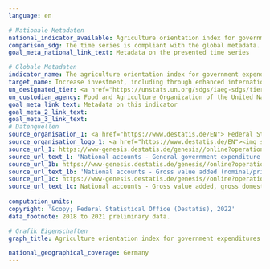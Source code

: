 ```yaml
---
language: en    

# Nationale Metadaten    
national_indicator_available: Agriculture orientation index for government expenditures    
comparison_sdg: The time series is compliant with the global metadata.    
goal_meta_national_link_text: Metadata on the presented time series    

# Globale Metadaten    
indicator_name: The agriculture orientation index for government expenditures    
target_name: Increase investment, including through enhanced international cooperation, in rural infrastructure, agricultural research and extension services, technology development and plant and livestock gene banks in order to enhance agricultural productive capacity in developing countries, in particular least developed countries    
un_designated_tier: <a href="https://unstats.un.org/sdgs/iaeg-sdgs/tier-classification/" title="Click here for more information on the UN tier classification."  target="_blank">Tier I</a>    
un_custodian_agency: Food and Agriculture Organization of the United Nations (FAO)    
goal_meta_link_text: Metadata on this indicator    
goal_meta_2_link_text:     
goal_meta_3_link_text:         
# Datenquellen
source_organisation_1: <a href="https://www.destatis.de/EN"> Federal Statistical Office (Destatis) </a>
source_organisation_logo_1: <a href="https://www.destatis.de/EN"><img src="https://g205sdgs.github.io/sdg-indicators/public/OrgImgEn/destatis.png" alt="Logo destatis" style="height:60px; width:148px"/></a>
source_url_1: https://www-genesis.destatis.de/genesis//online?operation=table&code=81000-0138&bypass=true&language=en
source_url_text_1: 'National accounts - General government expenditure: functions of government (COFOG) – GENESIS online 81000-0138'
source_url_1b: https://www-genesis.destatis.de/genesis//online?operation=table&code=81000-0013&bypass=true&language=en
source_url_text_1b: 'National accounts - Gross value added (nominal/price-adjusted): industries – GENESIS online 81000-0013'
source_url_1c: https://www-genesis.destatis.de/genesis//online?operation=table&code=81000-0001&bypass=true&language=en
source_url_text_1c: National accounts - Gross value added, gross domestic product (nominal/price-adjusted) – GENESIS online 81000-0001
    
computation_units:     
copyright: '&copy; Federal Statistical Office (Destatis), 2022'    
data_footnote: 2018 to 2021 preliminary data.    

# Grafik Eigenschaften    
graph_title: Agriculture orientation index for government expenditures    

national_geographical_coverage: Germany    
---
```


<span></span>